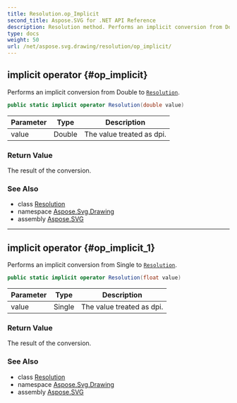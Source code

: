 ```yaml
---
title: Resolution.op_Implicit
second_title: Aspose.SVG for .NET API Reference
description: Resolution method. Performs an implicit conversion from Double to Resolution
type: docs
weight: 50
url: /net/aspose.svg.drawing/resolution/op_implicit/
---
```

## implicit operator {#op_implicit}

Performs an implicit conversion from Double to [`Resolution`](../).

```csharp
public static implicit operator Resolution(double value)
```

| Parameter | Type | Description |
| --- | --- | --- |
| value | Double | The value treated as dpi. |

### Return Value

The result of the conversion.

### See Also

* class [Resolution](../)
* namespace [Aspose.Svg.Drawing](../../resolution/)
* assembly [Aspose.SVG](../../../)

---

## implicit operator {#op_implicit_1}

Performs an implicit conversion from Single to [`Resolution`](../).

```csharp
public static implicit operator Resolution(float value)
```

| Parameter | Type | Description |
| --- | --- | --- |
| value | Single | The value treated as dpi. |

### Return Value

The result of the conversion.

### See Also

* class [Resolution](../)
* namespace [Aspose.Svg.Drawing](../../resolution/)
* assembly [Aspose.SVG](../../../)
